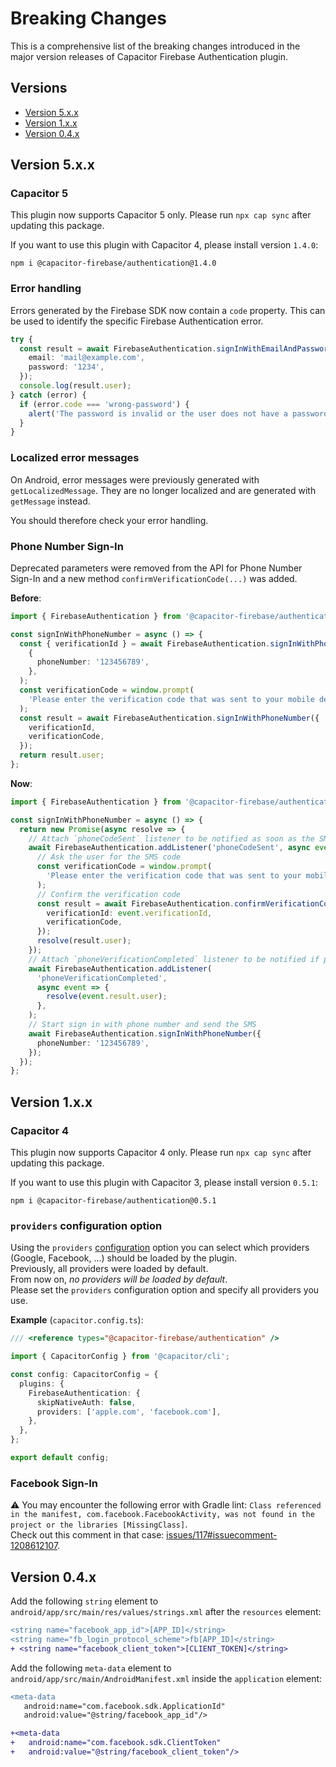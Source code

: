 # Breaking Changes

This is a comprehensive list of the breaking changes introduced in the major version releases of Capacitor Firebase Authentication plugin.

## Versions

- [Version 5.x.x](#version-5xx)
- [Version 1.x.x](#version-1xx)
- [Version 0.4.x](#version-04x)

## Version 5.x.x

### Capacitor 5

This plugin now supports Capacitor 5 only. Please run `npx cap sync` after updating this package.

If you want to use this plugin with Capacitor 4, please install version `1.4.0`:

```
npm i @capacitor-firebase/authentication@1.4.0
```

### Error handling

Errors generated by the Firebase SDK now contain a `code` property.
This can be used to identify the specific Firebase Authentication error.

```ts
try {
  const result = await FirebaseAuthentication.signInWithEmailAndPassword({
    email: 'mail@example.com',
    password: '1234',
  });
  console.log(result.user);
} catch (error) {
  if (error.code === 'wrong-password') {
    alert('The password is invalid or the user does not have a password.');
  }
}
```

### Localized error messages

On Android, error messages were previously generated with `getLocalizedMessage`. They are no longer localized and are generated with `getMessage` instead.

You should therefore check your error handling.

### Phone Number Sign-In

Deprecated parameters were removed from the API for Phone Number Sign-In and a new method `confirmVerificationCode(...)` was added.

**Before**:

```ts
import { FirebaseAuthentication } from '@capacitor-firebase/authentication';

const signInWithPhoneNumber = async () => {
  const { verificationId } = await FirebaseAuthentication.signInWithPhoneNumber(
    {
      phoneNumber: '123456789',
    },
  );
  const verificationCode = window.prompt(
    'Please enter the verification code that was sent to your mobile device.',
  );
  const result = await FirebaseAuthentication.signInWithPhoneNumber({
    verificationId,
    verificationCode,
  });
  return result.user;
};
```

**Now**:

```ts
import { FirebaseAuthentication } from '@capacitor-firebase/authentication';

const signInWithPhoneNumber = async () => {
  return new Promise(async resolve => {
    // Attach `phoneCodeSent` listener to be notified as soon as the SMS is sent
    await FirebaseAuthentication.addListener('phoneCodeSent', async event => {
      // Ask the user for the SMS code
      const verificationCode = window.prompt(
        'Please enter the verification code that was sent to your mobile device.',
      );
      // Confirm the verification code
      const result = await FirebaseAuthentication.confirmVerificationCode({
        verificationId: event.verificationId,
        verificationCode,
      });
      resolve(result.user);
    });
    // Attach `phoneVerificationCompleted` listener to be notified if phone verification could be finished automatically
    await FirebaseAuthentication.addListener(
      'phoneVerificationCompleted',
      async event => {
        resolve(event.result.user);
      },
    );
    // Start sign in with phone number and send the SMS
    await FirebaseAuthentication.signInWithPhoneNumber({
      phoneNumber: '123456789',
    });
  });
};
```

## Version 1.x.x

### Capacitor 4

This plugin now supports Capacitor 4 only. Please run `npx cap sync` after updating this package.

If you want to use this plugin with Capacitor 3, please install version `0.5.1`:

```
npm i @capacitor-firebase/authentication@0.5.1
```

### `providers` configuration option

Using the `providers` [configuration](https://github.com/capawesome-team/capacitor-firebase/tree/main/packages/authentication#configuration) option you can select which providers (Google, Facebook, ...) should be loaded by the plugin.  
Previously, all providers were loaded by default.  
From now on, _no providers will be loaded by default_.  
Please set the `providers` configuration option and specify all providers you use.

**Example** (`capacitor.config.ts`):

```ts
/// <reference types="@capacitor-firebase/authentication" />

import { CapacitorConfig } from '@capacitor/cli';

const config: CapacitorConfig = {
  plugins: {
    FirebaseAuthentication: {
      skipNativeAuth: false,
      providers: ['apple.com', 'facebook.com'],
    },
  },
};

export default config;
```

### Facebook Sign-In

⚠️ You may encounter the following error with Gradle lint: `Class referenced in the manifest, com.facebook.FacebookActivity, was not found in the project or the libraries [MissingClass]`.  
Check out this comment in that case: [issues/117#issuecomment-1208612107](https://github.com/capawesome-team/capacitor-firebase/issues/117#issuecomment-1208612107).

## Version 0.4.x

Add the following `string` element to `android/app/src/main/res/values/strings.xml` after the `resources` element:

```diff
<string name="facebook_app_id">[APP_ID]</string>
<string name="fb_login_protocol_scheme">fb[APP_ID]</string>
+ <string name="facebook_client_token">[CLIENT_TOKEN]</string>
```

Add the following `meta-data` element to `android/app/src/main/AndroidManifest.xml` inside the `application` element:

```diff
<meta-data
   android:name="com.facebook.sdk.ApplicationId"
   android:value="@string/facebook_app_id"/>

+<meta-data
+   android:name="com.facebook.sdk.ClientToken"
+   android:value="@string/facebook_client_token"/>
```
